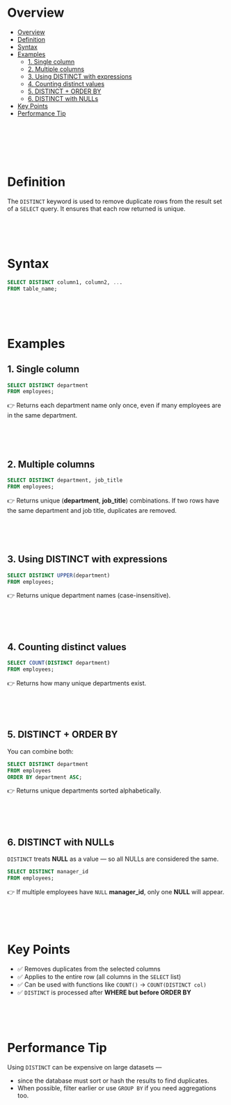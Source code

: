# Overview

- [Overview](#overview)
- [Definition](#definition)
- [Syntax](#syntax)
- [Examples](#examples)
  - [1. Single column](#1-single-column)
  - [2. Multiple columns](#2-multiple-columns)
  - [3. Using DISTINCT with expressions](#3-using-distinct-with-expressions)
  - [4. Counting distinct values](#4-counting-distinct-values)
  - [5. DISTINCT + ORDER BY](#5-distinct--order-by)
  - [6. DISTINCT with NULLs](#6-distinct-with-nulls)
- [Key Points](#key-points)
- [Performance Tip](#performance-tip)

&nbsp;

&nbsp;

&nbsp;

# Definition

The `DISTINCT` keyword is used to remove duplicate rows from the result set of a `SELECT` query.
It ensures that each row returned is unique.

&nbsp;

&nbsp;

# Syntax

```SQL
SELECT DISTINCT column1, column2, ...
FROM table_name;
```

&nbsp;

&nbsp;

# Examples

## 1. Single column

```sql
SELECT DISTINCT department
FROM employees;
```

👉 Returns each department name only once, even if many employees are in the same department.

&nbsp;

&nbsp;

## 2. Multiple columns

```sql
SELECT DISTINCT department, job_title
FROM employees;
```

👉 Returns unique (**department**, **job_title**) combinations.
If two rows have the same department and job title, duplicates are removed.

&nbsp;

&nbsp;

## 3. Using DISTINCT with expressions

```sql
SELECT DISTINCT UPPER(department)
FROM employees;
```

👉 Returns unique department names (case-insensitive).

&nbsp;

&nbsp;

## 4. Counting distinct values

```sql
SELECT COUNT(DISTINCT department)
FROM employees;
```

👉 Returns how many unique departments exist.

&nbsp;

&nbsp;

## 5. DISTINCT + ORDER BY

You can combine both:

```sql
SELECT DISTINCT department
FROM employees
ORDER BY department ASC;
```

👉 Returns unique departments sorted alphabetically.

&nbsp;

&nbsp;

## 6. DISTINCT with NULLs

`DISTINCT` treats **NULL** as a value — so all NULLs are considered the same.

```sql
SELECT DISTINCT manager_id
FROM employees;
```

👉 If multiple employees have `NULL` **manager_id**, only one **NULL** will appear.

&nbsp;

&nbsp;

# Key Points

- ✅ Removes duplicates from the selected columns
- ✅ Applies to the entire row (all columns in the `SELECT` list)
- ✅ Can be used with functions like `COUNT()` → `COUNT(DISTINCT col)`
- ✅ `DISTINCT` is processed after **WHERE but before ORDER BY**

&nbsp;

&nbsp;

# Performance Tip

Using `DISTINCT` can be expensive on large datasets —

- since the database must sort or hash the results to find duplicates.
- When possible, filter earlier or use `GROUP BY` if you need aggregations too.

&nbsp;

&nbsp;
